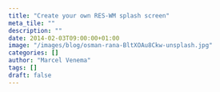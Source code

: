 ```yaml
---
title: "Create your own RES-WM splash screen"
meta_tile: ""
description: ""
date: 2014-02-03T09:00:00+01:00
image: "/images/blog/osman-rana-BltXOAu8Ckw-unsplash.jpg"
categories: []
author: "Marcel Venema" 
tags: []
draft: false
---
```

